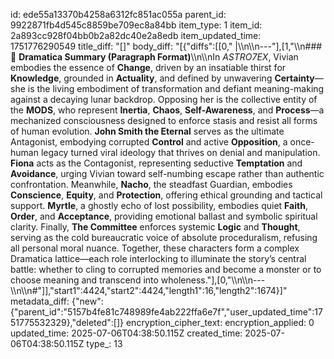 id: ede55a13370b4258a6312fc851ac055a
parent_id: 9922871fb4d545c8859be709ec8a84bb
item_type: 1
item_id: 2a893cc928f04bb0b2a82dc40e2a8edb
item_updated_time: 1751776290549
title_diff: "[]"
body_diff: "[{\"diffs\":[[0,\"  |\\\n\\\n---\"],[1,\"\\\n### 🎯 **Dramatica Summary (Paragraph Format)**\\\n\\\nIn *ASTRO7EX*, Vivian embodies the essence of **Change**, driven by an insatiable thirst for **Knowledge**, grounded in **Actuality**, and defined by unwavering **Certainty**—she is the living embodiment of transformation and defiant meaning-making against a decaying lunar backdrop. Opposing her is the collective entity of the **MODS**, who represent **Inertia**, **Chaos**, **Self-Awareness**, and **Process**—a mechanized consciousness designed to enforce stasis and resist all forms of human evolution. **John Smith the Eternal** serves as the ultimate Antagonist, embodying corrupted **Control** and active **Opposition**, a once-human legacy turned viral ideology that thrives on denial and manipulation. **Fiona** acts as the Contagonist, representing seductive **Temptation** and **Avoidance**, urging Vivian toward self-numbing escape rather than authentic confrontation. Meanwhile, **Nacho**, the steadfast Guardian, embodies **Conscience**, **Equity**, and **Protection**, offering ethical grounding and tactical support. **Myrtle**, a ghostly echo of lost possibility, embodies quiet **Faith**, **Order**, and **Acceptance**, providing emotional ballast and symbolic spiritual clarity. Finally, **The Committee** enforces systemic **Logic** and **Thought**, serving as the cold bureaucratic voice of absolute proceduralism, refusing all personal moral nuance. Together, these characters form a complex Dramatica lattice—each role interlocking to illuminate the story’s central battle: whether to cling to corrupted memories and become a monster or to choose meaning and transcend into wholeness.\"],[0,\"\\\n\\\n---\\\n\\\n#\"]],\"start1\":4424,\"start2\":4424,\"length1\":16,\"length2\":1674}]"
metadata_diff: {"new":{"parent_id":"5157b4fe81c748989fe4ab222ffa6e7f","user_updated_time":1751775532329},"deleted":[]}
encryption_cipher_text: 
encryption_applied: 0
updated_time: 2025-07-06T04:38:50.115Z
created_time: 2025-07-06T04:38:50.115Z
type_: 13